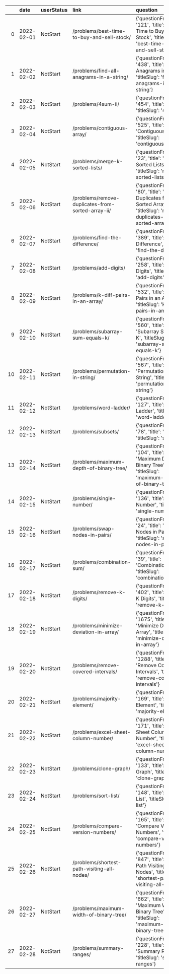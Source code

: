 |    | date       | userStatus   | link                                              | question                                                                                                                               |
|---:|:-----------|:-------------|:--------------------------------------------------|:---------------------------------------------------------------------------------------------------------------------------------------|
|  0 | 2022-02-01 | NotStart     | /problems/best-time-to-buy-and-sell-stock/        | {'questionFrontendId': '121', 'title': 'Best Time to Buy and Sell Stock', 'titleSlug': 'best-time-to-buy-and-sell-stock'}              |
|  1 | 2022-02-02 | NotStart     | /problems/find-all-anagrams-in-a-string/          | {'questionFrontendId': '438', 'title': 'Find All Anagrams in a String', 'titleSlug': 'find-all-anagrams-in-a-string'}                  |
|  2 | 2022-02-03 | NotStart     | /problems/4sum-ii/                                | {'questionFrontendId': '454', 'title': '4Sum II', 'titleSlug': '4sum-ii'}                                                              |
|  3 | 2022-02-04 | NotStart     | /problems/contiguous-array/                       | {'questionFrontendId': '525', 'title': 'Contiguous Array', 'titleSlug': 'contiguous-array'}                                            |
|  4 | 2022-02-05 | NotStart     | /problems/merge-k-sorted-lists/                   | {'questionFrontendId': '23', 'title': 'Merge k Sorted Lists', 'titleSlug': 'merge-k-sorted-lists'}                                     |
|  5 | 2022-02-06 | NotStart     | /problems/remove-duplicates-from-sorted-array-ii/ | {'questionFrontendId': '80', 'title': 'Remove Duplicates from Sorted Array II', 'titleSlug': 'remove-duplicates-from-sorted-array-ii'} |
|  6 | 2022-02-07 | NotStart     | /problems/find-the-difference/                    | {'questionFrontendId': '389', 'title': 'Find the Difference', 'titleSlug': 'find-the-difference'}                                      |
|  7 | 2022-02-08 | NotStart     | /problems/add-digits/                             | {'questionFrontendId': '258', 'title': 'Add Digits', 'titleSlug': 'add-digits'}                                                        |
|  8 | 2022-02-09 | NotStart     | /problems/k-diff-pairs-in-an-array/               | {'questionFrontendId': '532', 'title': 'K-diff Pairs in an Array', 'titleSlug': 'k-diff-pairs-in-an-array'}                            |
|  9 | 2022-02-10 | NotStart     | /problems/subarray-sum-equals-k/                  | {'questionFrontendId': '560', 'title': 'Subarray Sum Equals K', 'titleSlug': 'subarray-sum-equals-k'}                                  |
| 10 | 2022-02-11 | NotStart     | /problems/permutation-in-string/                  | {'questionFrontendId': '567', 'title': 'Permutation in String', 'titleSlug': 'permutation-in-string'}                                  |
| 11 | 2022-02-12 | NotStart     | /problems/word-ladder/                            | {'questionFrontendId': '127', 'title': 'Word Ladder', 'titleSlug': 'word-ladder'}                                                      |
| 12 | 2022-02-13 | NotStart     | /problems/subsets/                                | {'questionFrontendId': '78', 'title': 'Subsets', 'titleSlug': 'subsets'}                                                               |
| 13 | 2022-02-14 | NotStart     | /problems/maximum-depth-of-binary-tree/           | {'questionFrontendId': '104', 'title': 'Maximum Depth of Binary Tree', 'titleSlug': 'maximum-depth-of-binary-tree'}                    |
| 14 | 2022-02-15 | NotStart     | /problems/single-number/                          | {'questionFrontendId': '136', 'title': 'Single Number', 'titleSlug': 'single-number'}                                                  |
| 15 | 2022-02-16 | NotStart     | /problems/swap-nodes-in-pairs/                    | {'questionFrontendId': '24', 'title': 'Swap Nodes in Pairs', 'titleSlug': 'swap-nodes-in-pairs'}                                       |
| 16 | 2022-02-17 | NotStart     | /problems/combination-sum/                        | {'questionFrontendId': '39', 'title': 'Combination Sum', 'titleSlug': 'combination-sum'}                                               |
| 17 | 2022-02-18 | NotStart     | /problems/remove-k-digits/                        | {'questionFrontendId': '402', 'title': 'Remove K Digits', 'titleSlug': 'remove-k-digits'}                                              |
| 18 | 2022-02-19 | NotStart     | /problems/minimize-deviation-in-array/            | {'questionFrontendId': '1675', 'title': 'Minimize Deviation in Array', 'titleSlug': 'minimize-deviation-in-array'}                     |
| 19 | 2022-02-20 | NotStart     | /problems/remove-covered-intervals/               | {'questionFrontendId': '1288', 'title': 'Remove Covered Intervals', 'titleSlug': 'remove-covered-intervals'}                           |
| 20 | 2022-02-21 | NotStart     | /problems/majority-element/                       | {'questionFrontendId': '169', 'title': 'Majority Element', 'titleSlug': 'majority-element'}                                            |
| 21 | 2022-02-22 | NotStart     | /problems/excel-sheet-column-number/              | {'questionFrontendId': '171', 'title': 'Excel Sheet Column Number', 'titleSlug': 'excel-sheet-column-number'}                          |
| 22 | 2022-02-23 | NotStart     | /problems/clone-graph/                            | {'questionFrontendId': '133', 'title': 'Clone Graph', 'titleSlug': 'clone-graph'}                                                      |
| 23 | 2022-02-24 | NotStart     | /problems/sort-list/                              | {'questionFrontendId': '148', 'title': 'Sort List', 'titleSlug': 'sort-list'}                                                          |
| 24 | 2022-02-25 | NotStart     | /problems/compare-version-numbers/                | {'questionFrontendId': '165', 'title': 'Compare Version Numbers', 'titleSlug': 'compare-version-numbers'}                              |
| 25 | 2022-02-26 | NotStart     | /problems/shortest-path-visiting-all-nodes/       | {'questionFrontendId': '847', 'title': 'Shortest Path Visiting All Nodes', 'titleSlug': 'shortest-path-visiting-all-nodes'}            |
| 26 | 2022-02-27 | NotStart     | /problems/maximum-width-of-binary-tree/           | {'questionFrontendId': '662', 'title': 'Maximum Width of Binary Tree', 'titleSlug': 'maximum-width-of-binary-tree'}                    |
| 27 | 2022-02-28 | NotStart     | /problems/summary-ranges/                         | {'questionFrontendId': '228', 'title': 'Summary Ranges', 'titleSlug': 'summary-ranges'}                                                |